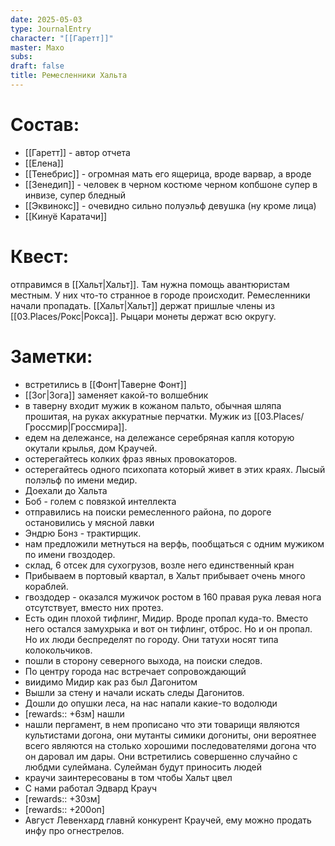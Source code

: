 ```yaml
---
date: 2025-05-03
type: JournalEntry
character: "[[Гаретт]]"
master: Махо
subs: 
draft: false
title: Ремесленники Хальта
---
```

# Состав:
- [[Гаретт]] - автор отчета
- [[Елена]]
- [[Тенебрис]] - огромная мать его ящерица, вроде варвар, а вроде 
- [[Зенедип]] - человек в черном костюме черном копбшоне супер в инвизе, супер бледный
- [[Эквинокс]] - очевидно сильно полуэльф девушка (ну кроме лица)
- [[Кинуё Каратачи]]
# Квест:
отправимся в [[Хальт|Хальт]]. Там нужна помощь авантюристам местным. У них что-то странное в городе происходит. Ремесленники начали пропадать. [[Хальт|Хальт]] держат пришлые члены из [[03.Places/Рокс|Рокса]]. Рыцари монеты держат всю округу.
# Заметки:
- встретились в [[Фонт|Таверне Фонт]]
- [[Зог|Зога]] заменяет какой-то волшебник
- в таверну входит мужик в кожаном пальто, обычная шляпа прошитая, на руках аккуратные перчатки. Мужик из [[03.Places/Гроссмир|Гроссмира]].
- едем на дележансе, на дележансе серебряная капля которую окутали крылья, дом Краучей.
- остерегайтесь колких фраз явных провокаторов.
- остерегайтесь одного психопата который живет в этих краях. Лысый полэльф по имени медир.
- Доехали до Хальта
- Боб - голем с повязкой интеллекта
- отправились на поиски ремесленного района, по дороге остановились у мясной лавки
- Эндрю Бонз - трактирщик.
- нам предложили метнуться на верфь, пообщаться с одним мужиком по имени гвоздодер.
- склад, 6 отсек для сухогрузов, возле него единственный кран
- Прибываем в портовый квартал, в Хальт прибывает очень много кораблей. 
- гвоздодер - оказался мужичок ростом в 160 правая рука левая нога отсутствует, вместо них протез.
- Есть один плохой тифлинг, Мидир. Вроде пропал куда-то. Вместо него остался замухрыка и вот он тифлинг, отброс. Но и он пропал. Но их люди беспределят по городу. Они татухи носят типа колокольчиков.
- пошли в сторону северного выхода, на поиски следов.
- По центру города нас встречает сопровождающий
- виидимо Мидир как раз был Дагонитом
- Вышли за стену и начали искать следы Дагонитов.
- Дошли до опушки леса, на нас напали какие-то водолюди
- [rewards:: +6зм] нашли
- нашли пергамент, в нем прописано что эти товарищи являются культистами догона, они мутанты симики догониты, они вероятнее всего являются на столько хорошими последователями догона что он даровал им дары. Они встретились совершенно случайно с любдми сулеймана. Сулейман будут приносить людей
- краучи заинтересованы в том чтобы Хальт цвел
- С нами работал Эдвард Крауч
- [rewards:: +30зм]
- [rewards:: +200оп]
- Август Левенхард главнй конкурент Краучей, ему можно продать инфу про огнестрелов.